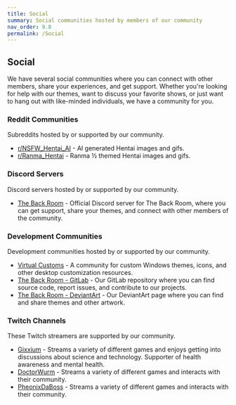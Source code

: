 ```yaml
---
title: Social
summary: Social communities hosted by members of our community
nav_order: 9.0
permalink: /Social
---
```



## Social
We have several social communities where you can connect with other members, share your experiences, and get support. Whether you're looking for help with our themes, want to discuss your favorite shows, or just want to hang out with like-minded individuals, we have a community for you.

### Reddit Communities
Subreddits hosted by or supported by our community.

- [r/NSFW_Hentai_AI](https://www.reddit.com/r/NSFW_Hentai_AI) - AI generated Hentai images and gifs.
- [r/Ranma_Hentai](https://www.reddit.com/r/Ranma_Hentai) - Ranma ½ themed Hentai images and gifs.

### Discord Servers
Discord servers hosted by or supported by our community.

- [The Back Room](https://discord.gg/Yxj2t8ZbvX) - Official Discord server for The Back Room, where you can get support, share your themes, and connect with other members of the community.

### Development Communities
Development communities hosted by or supported by our community.

- [Virtual Customs](https://virtualcustoms.net/) - A community for custom Windows themes, icons, and other desktop customization resources.
- [The Back Room - GitLab](https://gitlab.com/the-back-room/) - Our GitLab repository where you can find source code, report issues, and contribute to our projects.
- [The Back Room - DeviantArt](https://www.deviantart.com/groups/the-back-room/) - Our DeviantArt page where you can find and share themes and other artwork.

### Twitch Channels
These Twitch streamers are supported by our community.

- [Gixxium](https://www.twitch.tv/gixxium) - Streams a variety of different games and enjoys getting into discussions about science and technology. Supporter of health awareness and mental health.
- [DoctorWurm](https://www.twitch.tv/doctorwurm) - Streams a variety of different games and interacts with their community.
- [PheonixDaBoss](https://www.twitch.tv/pheonixdaboss) - Streams a variety of different games and interacts with their community.